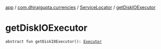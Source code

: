 [app](../../index.md) / [com.dhirajgupta.currencies](../index.md) / [ServiceLocator](index.md) / [getDiskIOExecutor](./get-disk-i-o-executor.md)

# getDiskIOExecutor

`abstract fun getDiskIOExecutor(): `[`Executor`](https://developer.android.com/reference/java/util/concurrent/Executor.html)